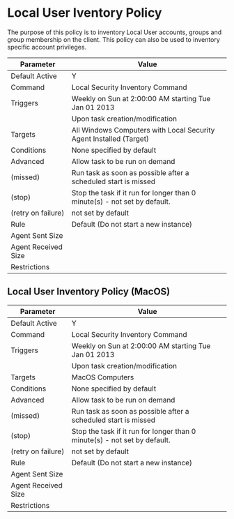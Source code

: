 [title]: # (Local User Inventory Policy)
[tags]: # (task)
[priority]: # (5)
# Local User Iventory Policy

The purpose of this policy is to inventory Local User accounts, groups and group membership on the client. This policy can also be used to inventory specific account privileges.

| Parameter | Value |
| ----- | ----- |
| Default Active | Y |
| Command | Local Security Inventory Command |
| Triggers | Weekly on Sun at 2:00:00 AM starting Tue Jan 01 2013 |
| | Upon task creation/modification |
| Targets | All Windows Computers with Local Security Agent Installed (Target) |
| Conditions | None specified by default |
| Advanced | Allow task to be run on demand |
| (missed) | Run task as soon as possible after a scheduled start is missed |
| (stop) | Stop the task if it run for longer than 0 minute(s) - not set by default. |
| (retry on failure) | not set by default |
| Rule | Default (Do not start a new instance) |
| Agent Sent Size | |
| Agent Received Size | |
| Restrictions | |

## Local User Inventory Policy (MacOS)

| Parameter | Value |
| ----- | ----- |
| Default Active | Y |
| Command | Local Security Inventory Command |
| Triggers | Weekly on Sun at 2:00:00 AM starting Tue Jan 01 2013 |
| | Upon task creation/modification |
| Targets | MacOS Computers |
| Conditions | None specified by default |
| Advanced | Allow task to be run on demand |
| (missed) | Run task as soon as possible after a scheduled start is missed |
| (stop) | Stop the task if it run for longer than 0 minute(s) - not set by default. |
| (retry on failure) | not set by default |
| Rule | Default (Do not start a new instance) |
| Agent Sent Size | |
| Agent Received Size | |
| Restrictions | |
